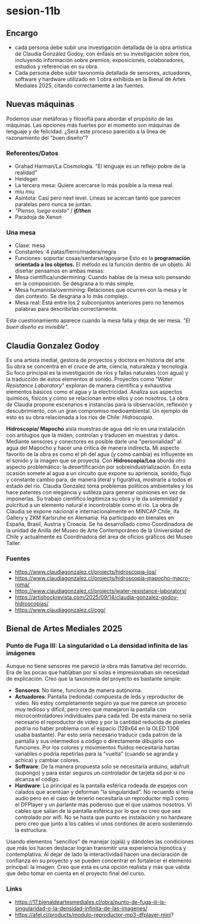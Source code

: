 # sesion-11b

## Encargo
- cada persona debe subir una investigación detallada de la obra artística de Claudia González Godoy, con énfasis en su investigación sobre ríos, incluyendo información sobre premios, exposiciones, colaboradores, estudios y referencias en su obra.
- Cada persona debe subir taxonomía detallada de sensores, actuadores, software y hardware utilizado en 1 obra exhibida en la Bienal de Artes Mediales 2025, citando correctamente a las fuentes.

## Nuevas máquinas
Podemos usar metáforas y filosofía para abordar el propósito de las máquinas. Las opciones más fuertes por el momento son máquinas de lenguaje y de felicidad. ¿Será este proceso parecido a la línea de razonamiento del "buen diseño"?

### Referentes/Datos
- Grahad Harman/La Cosmología. "El lenguaje es un reflejo pobre de la realidad"
- Heideger
- La tercera mesa: Quiere acercarse lo más posible a la mesa real.
- miu miu
- Asíntota: Casi pero next level. Líneas se acercan tanto que parecen paralelas pero nunca se juntan.
- *"Pienso, luego existo"* / ***if/then***
- Paradoja de Xenon

### Una mesa
- Clase: mesa
- Constantes: 4 patas/fierro/madera/negra
- Funciones: soportar cosas/sentarse/apoyarse
Esto es la **programación orientada a los objetos.** El método es la función dentro de un objeto. Al diseñar pensamos en ambas mesas:
- Mesa científica/undermining: Cuando hablas de la mesa solo pensando en la composición. Se desgrana a lo más simple.
- Mesa humanista/overmining: Relaciones que ocurren con la mesa y le dan contexto. Se desgrana a lo más complejo.
- Mesa real: Está entre los 2 subconjuntos anteriores pero no tenemos palabras para describirlas correctamente.

Este cuestionamiento aparece cuando la mesa falla y deja de ser mesa. *"El buen diseño es invisible".*

## Claudia Gonzalez Godoy
Es una artista medial, gestora de proyectos y doctora en historia del arte. Su obra se concentra en el cruce de arte, ciencia, naturaleza y tecnología. Su foco principal es la investigación de ríos y fallas naturales (con agua) y la traducción de estos elementos al sonido. Proyectos como "*Water Resistance Laboratory*" exploran de manera científica y exhaustiva elementos básicos como el agua y la electricidad. Analiza sus aspectos químicos, físicos y cómo se relacionan entre ellos y con nosotros. La obra de Claudia propone escenarios e instancias para la observación, reflexión y descubrimiento, con un gran compromiso medioambiental. Un ejemplo de esto es su obra relacionada a los ríos de Chile: *Hidroscopia*. 

**Hidroscopía/ Mapocho** aísla muestras de agua del río en una instalación con artilugios que la miden, controlan y traducen en muestras y datos. Mediante sensores y conectores es posible darle una "personalidad" al agua del Mapocho y hacer una crítica de manera indirecta. Mi aspecto favorito de la obra es como el ph del agua (y como cambia) es influyente en el sonido y la imagen que se proyecta. Con **Hidroscopía/Loa** aborda otro aspecto problemático: la desertificación por sobreindustrialización. En esta ocasión somete al agua a un circuito que expone su apriencia, sonido, flujo y constante cambio para, de manera literal y figurativa, mostrarle a todos el estado del río. 
Claudia Gonzalez toma problemas políticos ambientales y los hace patentes con elegancia y sutileza para generar opiniones en vez de imponerlas. Su trabajo científico legitimiza su obra y le da solemnidad y pulcritud a un elemento natural e incontrolable como el río.
La obra de Claudia se expone nacional e internacionalmente en MINCAP Chile, ifa Gallery y ZKM Karlsruhe en Alemania. Ha participado en bienales en España, Brasil, Austria y Croacia. Se ha desarrollado como Coordinadora de la unidad de Anilla del Museo de Arte Contemporáneo de la Universidad de Chile y actualmente es Coordinadora del área de oficios gráficos del Museo Taller.

### Fuentes
- https://www.claudiagonzalez.cl/projects/hidroscopia-loa/
- https://www.claudiagonzalez.cl/projects/hidroscopia-mapocho-macro-roma/
- https://www.claudiagonzalez.cl/projects/water-resistance-laboratory/
- https://artishockrevista.com/2025/09/14/claudia-gonzalez-godoy-hidroscopias/
- https://www.claudiagonzalez.cl/cgg/

## Bienal de Artes Mediales 2025
### Punto de Fuga III: La singularidad o La densidad infinita de las imágenes

Aunque no tiene sensores me pareció la obra más llamativa del recorrido. Era de las pocas que hablaban por si solas e impresionaban sin necesidad de explicación. 
Creo que la taxonomía del proyecto es bastante simple:
- **Sensores**: No tiene, funciona de manera autónoma.
- **Actuadores**: Pantalla (redonda) compuesta de leds y reproductor de video. No estoy completamente seguro ya que me parece un proceso muy tedioso y dificil, pero creo que manejaron la pantalla con microcontroladores individuales para cada led. De esta manera no sería necesario el reproductor de video y por la cantidad reducida de pixeles podría no haber problema con el espacio (128x64 en la OLED 1306 usaba bastante). Par esto sería necesario traducir cada patrón de la pantalla y sus intermedios a código o directamente dibujarlo con funciones. Por los colores y movimientos fluidos necesitaría hartas variables o podría repetirlas para la "vuelta" (cuando se agranda y achica) y cambiar colores.
- **Software**: De la manera propuesta solo se necesitaría arduino, adafruit (supongo) y para estar seguros un controlador de tarjeta sd por si no alcanza el código. 
- **Hardware**: Lo principal es la pantalla esférica rodeada de espejos con calados que acentúan y deforman "la singularidad". No recuerdo si tenía audio pero en el caso de tenerlo necesitaría un reproductor mp3 como el DFPlayer y un parlante más poderoso que el que usamos nosotros. Vi cables que salían de la pantalla esférica por lo que no creo que sea controlado por wifi. No se hasta que punto es instalación y no hardware pero creo que junto a los cables vi unos cordones de acero sosteniendo la estructura.

Usando elementos "sencillos" de manejar (ojalá) y dándoles las condiciones que más los hacen destacar logran transmitir una experiencia hipnótica y contemplativa. Al dejar de lado la interactividad hacen una declaración de confianza en su proyecto y se pueden concentrar en fortalecer el elemento principal: la imagen. Creo que esta es una opción realista y más que valida que debo tomar en cuenta en el proyecto final del curso.

### Links
- https://17.bienaldeartesmediales.cl/obra/punto-de-fuga-iii-la-singularidad-o-la-densidad-infinita-de-las-imagenes/
- https://afel.cl/products/modulo-reproductor-mp3-dfplayer-mini?



